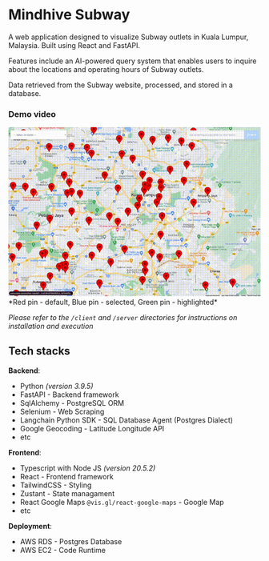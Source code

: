 # Mindhive Subway

A web application designed to visualize Subway outlets in Kuala Lumpur, Malaysia. Built using React and FastAPI.

Features include an AI-powered query system that enables users to inquire about the locations and operating hours of Subway outlets.

Data retrieved from the Subway website, processed, and stored in a database.

### Demo video

![image](/assets/demo.gif)
\*Red pin - default, Blue pin - selected, Green pin - highlighted\*

*Please refer to the `/client` and `/server` directories for instructions on installation and execution*

## Tech stacks

**Backend**:
- Python *(version 3.9.5)*
- FastAPI - Backend framework
- SqlAlchemy - PostgreSQL ORM
- Selenium - Web Scraping
- Langchain Python SDK - SQL Database Agent (Postgres Dialect)
- Google Geocoding - Latitude Longitude API
- etc

**Frontend**:
- Typescript with Node JS *(version 20.5.2)*
- React - Frontend framework
- TailwindCSS - Styling
- Zustant - State managament
- React Google Maps `@vis.gl/react-google-maps` - Google Map
- etc

**Deployment**:
- AWS RDS - Postgres Database
- AWS EC2 - Code Runtime